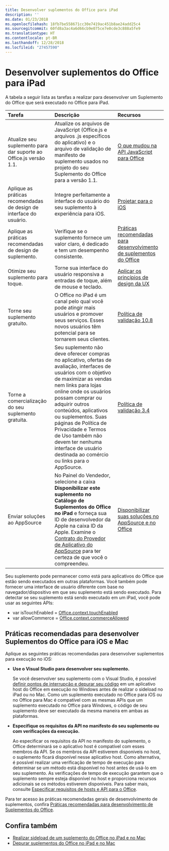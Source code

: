 ```yaml
---
title: Desenvolver suplementos do Office para iPad
description: ''
ms.date: 01/23/2018
ms.openlocfilehash: 18fb7be558671cc30e7419ac451b8ae24add25c4
ms.sourcegitcommit: 60fd8a3ac4a6d66cb9e075ce7e0cde3c888a5fe9
ms.translationtype: HT
ms.contentlocale: pt-BR
ms.lasthandoff: 12/28/2018
ms.locfileid: "27457590"
---
```

# <a name="develop-office-add-ins-for-the-ipad"></a>Desenvolver suplementos do Office para iPad


A tabela a seguir lista as tarefas a realizar para desenvolver um Suplemento do Office que será executado no Office para iPad.


|**Tarefa**|**Descrição**|**Recursos**|
|:-----|:-----|:-----|
|Atualize seu suplemento para dar suporte ao Office.js versão 1.1.|Atualize os arquivos de JavaScript (Office.js e arquivos .js específicos do aplicativo) e o arquivo de validação de manifesto de suplemento usados no projeto do seu Suplemento do Office para a versão 1.1.|[O que mudou na API JavaScript para Office](https://docs.microsoft.com/office/dev/add-ins/reference/what's-changed-in-the-javascript-api-for-office)|
|Aplique as práticas recomendadas de design de interface do usuário.|Integre perfeitamente a interface do usuário do seu suplemento à experiência para iOS.|[Projetar para o iOS](https://developer.apple.com/library/ios/documentation/UserExperience/Conceptual/MobileHIG/)|
|Aplique as práticas recomendadas de design de suplemento.|Verifique se o suplemento fornece um valor claro, é dedicado e tem um desempenho consistente.|[Práticas recomendadas para desenvolvimento de suplementos do Office](../concepts/add-in-development-best-practices.md)|
|Otimize seu suplemento para toque.|Torne sua interface do usuário responsiva a entradas de toque, além de mouse e teclado.|[Aplicar os princípios de design da UX](../concepts/add-in-development-best-practices.md#apply-ux-design-principles)|
|Torne seu suplemento gratuito.|O Office no iPad é um canal pelo qual você pode atingir mais usuários e promover seus serviços. Esses novos usuários têm potencial para se tornarem seus clientes.|[Política de validação 10.8](https://docs.microsoft.com/office/dev/store/validation-policies#10-apps-and-add-ins-utilize-supported-capabilities)|
|Torne a comercialização do seu suplemento gratuita.|Seu suplemento não deve oferecer compras no aplicativo, ofertas de avaliação, interfaces de usuários com o objetivo de maximizar as vendas nem links para lojas online onde os usuários possam comprar ou adquirir outros conteúdos, aplicativos ou suplementos. Suas páginas de Política de Privacidade e Termos de Uso também não devem ter nenhuma interface de usuário destinada ao comércio ou links para o AppSource.|[Política de validação 3.4](https://docs.microsoft.com/office/dev/store/validation-policies#3-apps-and-add-ins-can-sell-additional-features-or-content-through-purchases-within-the-app-or-add-in)|
|Enviar soluções ao AppSource|No Painel do Vendedor, selecione a caixa **Disponibilizar este suplemento no Catálogo de Suplementos do Office no iPad** e forneça sua ID de desenvolvedor da Apple na caixa ID da Apple. Examine o [Contrato do Provedor de Aplicativo do AppSource](https://sellerdashboard.microsoft.com/Assets/Content/Agreements/pt-BR/Office_Store_Seller_Agreement_20120927.htm) para ter certeza de que você o compreendeu.|[Disponibilizar suas soluções no AppSource e no Office](https://docs.microsoft.com/office/dev/store/submit-to-the-office-store)|

Seu suplemento pode permanecer como está para aplicativos do Office que estão sendo executados em outras plataformas. Você também pode fornecer uma interface de usuário diferente com base no navegador/dispositivo em que seu suplemento está sendo executado. Para detectar se seu suplemento está sendo executado em um iPad, você pode usar as seguintes APIs:
- var isTouchEnabled = [Office.context.touchEnabled](https://docs.microsoft.com/javascript/api/office/office.context#touchenabled)
- var allowCommerce = [Office.context.commerceAllowed](https://docs.microsoft.com/javascript/api/office/office.context#commerceallowed)
    

## <a name="best-practices-for-developing-office-add-ins-for-ios-and-mac"></a>Práticas recomendadas para desenvolver Suplementos do Office para iOS e Mac

Aplique as seguintes práticas recomendadas para desenvolver suplementos para execução no iOS:


-  **Use o Visual Studio para desenvolver seu suplemento.**
    
    Se você desenvolver seu suplemento com o Visual Studio, é possível [definir pontos de interrupção e depurar seu código](../develop/create-and-debug-office-add-ins-in-visual-studio.md) em um aplicativo host do Office em execução no Windows antes de realizar o sideload no iPad ou no Mac. Como um suplemento executado no Office para iOS ou no Office para Mac é compatível com as mesmas APIs que um suplemento executado no Office para Windows, o código de seu suplemento deve ser executado da mesma maneira em ambas as plataformas.
    
-  **Especifique os requisitos da API no manifesto do seu suplemento ou com verificações da execução.**
    
    Ao especificar os requisitos da API no manifesto do suplemento, o Office determinará se o aplicativo host é compatível com esses membros da API. Se os membros da API estiverem disponíveis no host, o suplemento ficará disponível nesse aplicativo host. Como alternativa, é possível realizar uma verificação de tempo de execução para determinar se um método está disponível no host antes de usá-lo em seu suplemento. As verificações de tempo de execução garantem que o suplemento sempre esteja disponível no host e proporciona recursos adicionais se os métodos estiverem disponíveis. Para saber mais, consulte [Especificar requisitos de hosts e API para o Office](specify-office-hosts-and-api-requirements.md).
    
Para ter acesso às práticas recomendadas gerais de desenvolvimento de suplementos, confira [Práticas recomendadas para desenvolvimento de Suplementos do Office](../concepts/add-in-development-best-practices.md).


## <a name="see-also"></a>Confira também

- [Realizar sideload de um suplemento do Office no iPad e no Mac](../testing/sideload-an-office-add-in-on-ipad-and-mac.md)  
- [Depurar suplementos do Office no iPad e no Mac](../testing/debug-office-add-ins-on-ipad-and-mac.md)
    
